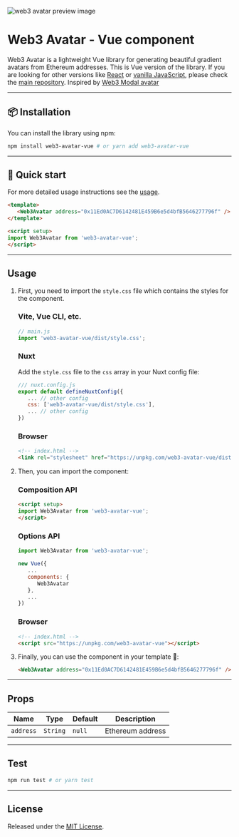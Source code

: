 ![web3 avatar preview image](https://user-images.githubusercontent.com/47187316/221898436-ace45b7c-f303-4b3b-b1ae-a24a1958d489.png)

# Web3 Avatar - Vue component
Web3 Avatar is a lightweight Vue library for generating beautiful gradient avatars from Ethereum addresses. This is Vue version of the library. If you are looking for other versions like [React](https://github.com/JackHamer09/web3-avatar/blob/master/react) or [vanilla JavaScript](https://github.com/JackHamer09/web3-avatar/blob/master/js), please check the [main repository](https://github.com/JackHamer09/web3-avatar).
Inspired by [Web3 Modal avatar](https://github.com/WalletConnect/web3modal)

---

## 📦 Installation
You can install the library using npm:
```bash
npm install web3-avatar-vue # or yarn add web3-avatar-vue
```

---

## 🚀 Quick start
For more detailed usage instructions see the [usage](#usage).

```html
<template>
   <Web3Avatar address="0x11Ed0AC7D6142481E459B6e5d4bfB5646277796f" />
</template>

<script setup>
import Web3Avatar from 'web3-avatar-vue';
</script>
```

---

## Usage
1. First, you need to import the `style.css` file which contains the styles for the component.
   ### Vite, Vue CLI, etc.
   ```js
   // main.js
   import 'web3-avatar-vue/dist/style.css';
   ```

   ### Nuxt
   Add the `style.css` file to the `css` array in your Nuxt config file:
   ```js
   /// nuxt.config.js
   export default defineNuxtConfig({
      ... // other config
      css: ['web3-avatar-vue/dist/style.css'],
      ... // other config
   })
   ```

   ### Browser
   ```html
   <!-- index.html -->
   <link rel="stylesheet" href="https://unpkg.com/web3-avatar-vue/dist/style.css">
   ```

2. Then, you can import the component:
   ### Composition API
   ```html
   <script setup>
   import Web3Avatar from 'web3-avatar-vue';
   </script>
   ```

   ### Options API
   ```js
   import Web3Avatar from 'web3-avatar-vue';

   new Vue({
      ...
      components: {
         Web3Avatar
      },
      ...
   })
   ```

   ### Browser
   ```html
   <!-- index.html -->
   <script src="https://unpkg.com/web3-avatar-vue"></script>
   ```

3. Finally, you can use the component in your template 🎉:
   ```html
   <Web3Avatar address="0x11Ed0AC7D6142481E459B6e5d4bfB5646277796f" />
   ```

---

## Props
| Name | Type | Default | Description |
| --- | --- | --- | --- |
| `address` | `String` | `null` | Ethereum address |

---

## Test
```bash
npm run test # or yarn test
```

---

## License
Released under the [MIT License](https://github.com/JackHamer09/web3-avatar/blob/master/LICENSE).